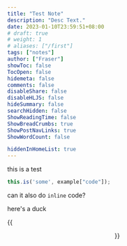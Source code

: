 ```yaml
---
title: "Test Note"
description: "Desc Text."
date: 2023-01-10T23:59:51+08:00
# draft: true
# weight: 1
# aliases: ["/first"]
tags: ["notes"]
author: ["Fraser"]
showToc: false
TocOpen: false
hidemeta: false
comments: false
disableShare: false
disableHLJS: false
hideSummary: false
searchHidden: false
ShowReadingTime: false
ShowBreadCrumbs: true
ShowPostNavLinks: true
ShowWordCount: false

hiddenInHomeList: true
---
```


this is a test

```js
this.is('some', example["code"]);
```

can it also do `inline` code?

here's a duck

{{<figure src="example.png" title="rubber duck" width="100px" align="center">}}